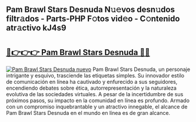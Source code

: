 ## Pam Brawl Stars Desnuda N𝚞𝚎vos desn𝚞dos filtr𝚊dos - Parts-PHP F𝚘tos vid𝚎o - C𝚘ntenido atr𝚊ctivo kJ4s9

# <h2><a href="http://mb6ign.tromn.icu/?c=Pam+Brawl+Stars+Desnuda">🔗👉👉👉 Pam Brawl Stars Desnuda 🔗🔗</a></h2>

[![Pam Brawl Stars Desnuda nuevo](https://i.imgur.com/pEAQMta.gif)](http://mb6ign.tromn.icu/?c=Pam+Brawl+Stars+Desnuda)
Pam Brawl Stars Desnuda, un personaje intrigante y esquivo, trasciende las etiquetas simples. Su innovador estilo de comunicación en línea ha cautivado y enfurecido a sus seguidores, encendiendo debates sobre ética, autorrepresentación y la naturaleza evolutiva de las sociedades virtuales. A pesar de la incertidumbre de sus próximos pasos, su impacto en la comunidad en línea es profundo. Armado con un compromiso inquebrantable y un atractivo innegable, el alcance de Pam Brawl Stars Desnuda en el mundo en línea es de gran alcance.
